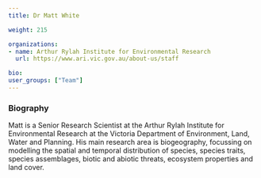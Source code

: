 ```yaml
---
title: Dr Matt White

weight: 215

organizations:
- name: Arthur Rylah Institute for Environmental Research
  url: https://www.ari.vic.gov.au/about-us/staff

bio:
user_groups: ["Team"]
---
```


### Biography

Matt is a Senior Research Scientist at the Arthur Rylah Institute for Environmental Research at the Victoria Department of Environment, Land, Water and Planning. His main research area is biogeography, focussing on modelling the spatial and temporal distribution of species, species traits, species assemblages, biotic and abiotic threats, ecosystem properties and land cover.
